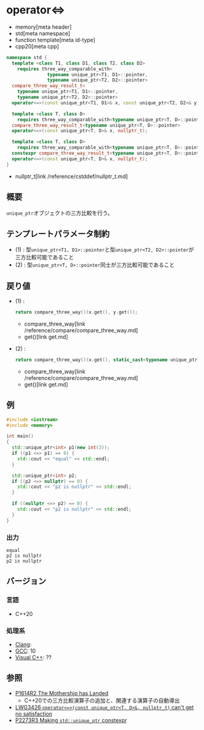 # operator<=>
* memory[meta header]
* std[meta namespace]
* function template[meta id-type]
* cpp20[meta cpp]

```cpp
namespace std {
  template <class T1, class D1, class T2, class D2>
    requires three_way_comparable_with<
               typename unique_ptr<T1, D1>::pointer,
               typename unique_ptr<T2, D2>::pointer>
  compare_three_way_result_t<
    typename unique_ptr<T1, D1>::pointer,
    typename unique_ptr<T2, D2>::pointer>
  operator<=>(const unique_ptr<T1, D1>& x, const unique_ptr<T2, D2>& y); // (1) C++20

  template <class T, class D>
    requires three_way_comparable_with<typename unique_ptr<T, D>::pointer>
  compare_three_way_result_t<typename unique_ptr<T, D>::pointer>
  operator<=>(const unique_ptr<T, D>& x, nullptr_t);                     // (2) C++20

  template <class T, class D>
    requires three_way_comparable_with<typename unique_ptr<T, D>::pointer>
  constexpr compare_three_way_result_t<typename unique_ptr<T, D>::pointer>
  operator<=>(const unique_ptr<T, D>& x, nullptr_t);                     // (2) C++23
}
```
* nullptr_t[link /reference/cstddef/nullptr_t.md]

## 概要
`unique_ptr`オブジェクトの三方比較を行う。


## テンプレートパラメータ制約

- (1) : 型`unique_ptr<T1, D1>::pointer`と型`unique_ptr<T2, D2>::pointer`が三方比較可能であること
- (2) : 型`unique_ptr<T, D>::pointer`同士が三方比較可能であること


## 戻り値
- (1) :
    ```cpp
    return compare_three_way()(x.get(), y.get());
    ```
    * compare_three_way[link /reference/compare/compare_three_way.md]
    * get()[link get.md]

- (2) :
    ```cpp
    return compare_three_way()(x.get(), static_cast<typename unique_ptr<T, D>::pointer>(nullptr));
    ```
    * compare_three_way[link /reference/compare/compare_three_way.md]
    * get()[link get.md]


## 例
```cpp example
#include <iostream>
#include <memory>

int main()
{
  std::unique_ptr<int> p1(new int(3));
  if ((p1 <=> p1) == 0) {
    std::cout << "equal" << std::endl;
  }

  std::unique_ptr<int> p2;
  if ((p2 <=> nullptr) == 0) {
    std::cout << "p2 is nullptr" << std::endl;
  }

  if ((nullptr <=> p2) == 0) {
    std::cout << "p2 is nullptr" << std::endl;
  }
}
```

### 出力
```
equal
p2 is nullptr
p2 is nullptr
```

## バージョン
### 言語
- C++20

### 処理系
- [Clang](/implementation.md#clang):
- [GCC](/implementation.md#gcc): 10
- [Visual C++](/implementation.md#visual_cpp): ??


## 参照
- [P1614R2 The Mothership has Landed](https://www.open-std.org/jtc1/sc22/wg21/docs/papers/2019/p1614r2.html)
    - C++20での三方比較演算子の追加と、関連する演算子の自動導出
- [LWG3426 `operator<=>(const unique_ptr<T, D>&, nullptr_t)` can't get no satisfaction](https://cplusplus.github.io/LWG/issue3426)
- [P2273R3 Making `std::unique_ptr` constexpr](https://www.open-std.org/jtc1/sc22/wg21/docs/papers/2021/p2273r3.pdf)
